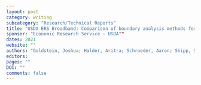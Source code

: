 ```yaml
---
layout: post
category: writing
subcategory: "Research/Technical Reports"
title: "USDA ERS Broadband: Comparison of boundary analysis methods for spatialmodels"
sponsor: "Economic Research Service - USDA""
dates: 2021
website: ""
authors: "Goldstein, Joshua; Halder, Aritra; Schroeder, Aaron; Shipp, Stephanie; Kattampallil, Neil"
editors:
pages: ""
DOI: ""
comments: false
---
```

